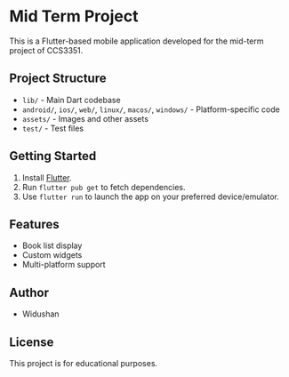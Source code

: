 # Mid Term Project

This is a Flutter-based mobile application developed for the mid-term project of CCS3351.

## Project Structure
- `lib/` - Main Dart codebase
- `android/`, `ios/`, `web/`, `linux/`, `macos/`, `windows/` - Platform-specific code
- `assets/` - Images and other assets
- `test/` - Test files

## Getting Started
1. Install [Flutter](https://flutter.dev/docs/get-started/install).
2. Run `flutter pub get` to fetch dependencies.
3. Use `flutter run` to launch the app on your preferred device/emulator.

## Features
- Book list display
- Custom widgets
- Multi-platform support

## Author
- Widushan

## License
This project is for educational purposes.
